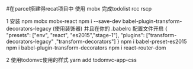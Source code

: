 #在parcel搭建得recat项目中  使用 mobx 完成todolist     rcc  rscp


1 安装  npm mobx  mobx-react
        npm i --save-dev babel-plugin-transform-decorators-legacy (使用装饰器)
        并且在你的 .babelrc 配置文件开启
        {
            "presets": ["env", "react", "es2015","stage-1"],
            "plugins": ["transform-decorators-legacy" ,"transform-decorators"]
        }
        npm i babel-preset-es2015
        npm  i  babel-plugin-transform-decorators
        npm  i react-router-dom  

2 使用todomvc使用的样式
  yarn add todomvc-app-css